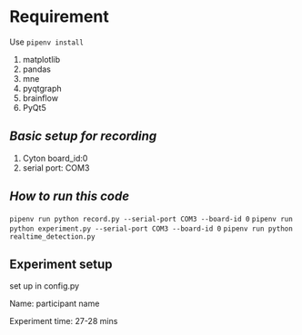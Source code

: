 # **Requirement**
Use `pipenv install`

1. matplotlib
2. pandas
3. mne
4. pyqtgraph
5. brainflow
6. PyQt5



## *Basic setup for recording*
1. Cyton board_id:0
2. serial port: COM3

## *How to run this code*
`pipenv run python record.py --serial-port COM3 --board-id 0`
`pipenv run python experiment.py --serial-port COM3 --board-id 0`
`pipenv run python realtime_detection.py`

## Experiment setup
set up in config.py

Name: participant name

Experiment time: 27-28 mins